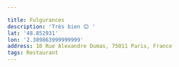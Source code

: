 ```yaml
---

title: Fulgurances
description: 'Très bien 😊 '
lat: '48.852931'
lon: '2.389863999999999'
address: 10 Rue Alexandre Dumas, 75011 Paris, France
tags: Restaurant
---
```

